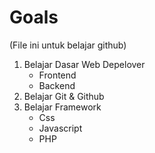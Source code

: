 # Goals
(File ini untuk belajar github)

1. Belajar Dasar Web Depelover
   - Frontend
   - Backend
3. Belajar Git & Github
4. Belajar Framework
   - Css
   - Javascript
   - PHP
